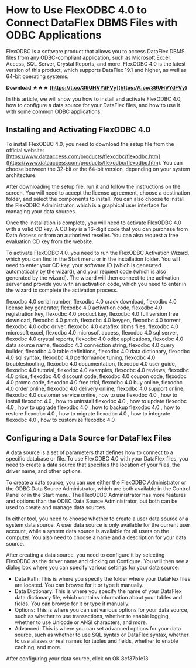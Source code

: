 # How to Use FlexODBC 4.0 to Connect DataFlex DBMS Files with ODBC Applications
 
FlexODBC is a software product that allows you to access DataFlex DBMS files from any ODBC-compliant application, such as Microsoft Excel, Access, SQL Server, Crystal Reports, and more. FlexODBC 4.0 is the latest version of this product, which supports DataFlex 19.1 and higher, as well as 64-bit operating systems.
 
**Download ★★★ [https://t.co/39UHVYdFVy](https://t.co/39UHVYdFVy)**


 
In this article, we will show you how to install and activate FlexODBC 4.0, how to configure a data source for your DataFlex files, and how to use it with some common ODBC applications.
  
## Installing and Activating FlexODBC 4.0
 
To install FlexODBC 4.0, you need to download the setup file from the official website: [https://www.dataaccess.com/products/flexodbc/flexodbc.htm](https://www.dataaccess.com/products/flexodbc/flexodbc.htm). You can choose between the 32-bit or the 64-bit version, depending on your system architecture.
 
After downloading the setup file, run it and follow the instructions on the screen. You will need to accept the license agreement, choose a destination folder, and select the components to install. You can also choose to install the FlexODBC Administrator, which is a graphical user interface for managing your data sources.
 
Once the installation is complete, you will need to activate FlexODBC 4.0 with a valid CD key. A CD key is a 16-digit code that you can purchase from Data Access or from an authorized reseller. You can also request a free evaluation CD key from the website.
 
To activate FlexODBC 4.0, you need to run the FlexODBC Activation Wizard, which you can find in the Start menu or in the installation folder. You will need to enter your CD key, your software ID (which is generated automatically by the wizard), and your request code (which is also generated by the wizard). The wizard will then connect to the activation server and provide you with an activation code, which you need to enter in the wizard to complete the activation process.
 
flexodbc 4.0 serial number,  flexodbc 4.0 crack download,  flexodbc 4.0 license key generator,  flexodbc 4.0 activation code,  flexodbc 4.0 registration key,  flexodbc 4.0 product key,  flexodbc 4.0 full version free download,  flexodbc 4.0 patch,  flexodbc 4.0 keygen,  flexodbc 4.0 torrent,  flexodbc 4.0 odbc driver,  flexodbc 4.0 dataflex dbms files,  flexodbc 4.0 microsoft excel,  flexodbc 4.0 microsoft access,  flexodbc 4.0 sql server,  flexodbc 4.0 crystal reports,  flexodbc 4.0 odbc applications,  flexodbc 4.0 data source name,  flexodbc 4.0 connection string,  flexodbc 4.0 query builder,  flexodbc 4.0 table definitions,  flexodbc 4.0 data dictionary,  flexodbc 4.0 sql syntax,  flexodbc 4.0 performance tuning,  flexodbc 4.0 troubleshooting,  flexodbc 4.0 documentation,  flexodbc 4.0 user guide,  flexodbc 4.0 tutorial,  flexodbc 4.0 examples,  flexodbc 4.0 reviews,  flexodbc 4.0 price,  flexodbc 4.0 discount code,  flexodbc 4.0 coupon code,  flexodbc 4.0 promo code,  flexodbc 4.0 free trial,  flexodbc 4.0 buy online,  flexodbc 4.0 order online,  flexodbc 4.0 delivery online,  flexodbc 4.0 support online,  flexodbc 4.0 customer service online,  how to use flexodbc 4.0 ,  how to install flexodbc 4.0 ,  how to uninstall flexodbc 4.0 ,  how to update flexodbc 4.0 ,  how to upgrade flexodbc 4.0 ,  how to backup flexodbc 4.0 ,  how to restore flexodbc 4.0 ,  how to migrate flexodbc 4.0 ,  how to integrate flexodbc 4.0 ,  how to customize flexodbc 4.0
  
## Configuring a Data Source for DataFlex Files
 
A data source is a set of parameters that defines how to connect to a specific database or file. To use FlexODBC 4.0 with your DataFlex files, you need to create a data source that specifies the location of your files, the driver name, and other options.
 
To create a data source, you can use either the FlexODBC Administrator or the ODBC Data Source Administrator, which are both available in the Control Panel or in the Start menu. The FlexODBC Administrator has more features and options than the ODBC Data Source Administrator, but both can be used to create and manage data sources.
 
In either tool, you need to choose whether to create a user data source or a system data source. A user data source is only available for the current user account, while a system data source is available for all users on the computer. You also need to choose a name and a description for your data source.
 
After creating a data source, you need to configure it by selecting FlexODBC as the driver name and clicking on Configure. You will then see a dialog box where you can specify various settings for your data source:
 
- Data Path: This is where you specify the folder where your DataFlex files are located. You can browse for it or type it manually.
- Data Dictionary: This is where you specify the name of your DataFlex data dictionary file, which contains information about your tables and fields. You can browse for it or type it manually.
- Options: This is where you can set various options for your data source, such as whether to use transactions, whether to enable logging, whether to use Unicode or ANSI characters, and more.
- Advanced: This is where you can set advanced options for your data source, such as whether to use SQL syntax or DataFlex syntax, whether to use aliases or real names for tables and fields, whether to enable caching, and more.

After configuring your data source, click on OK
 8cf37b1e13
 
